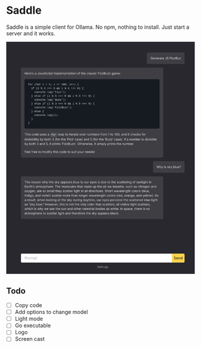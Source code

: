 # Saddle

Saddle is a simple client for Ollama. No npm, nothing to install. Just start a
server and it works.

![Screenshot](./small.png)

## Todo

- [ ] Copy code
- [ ] Add options to change model
- [ ] Light mode
- [ ] Go executable
- [ ] Logo
- [ ] Screen cast
